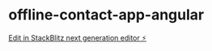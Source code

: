 # offline-contact-app-angular

[Edit in StackBlitz next generation editor ⚡️](https://stackblitz.com/~/github.com/ibraheem-adeyemo/offline-contact-app-angular)